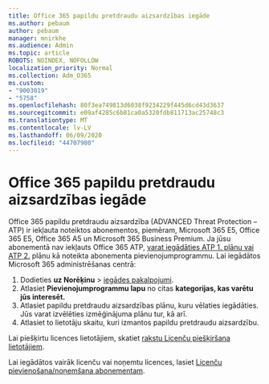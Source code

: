 ```yaml
---
title: Office 365 papildu pretdraudu aizsardzības iegāde
ms.author: pebaum
author: pebaum
manager: mnirkhe
ms.audience: Admin
ms.topic: article
ROBOTS: NOINDEX, NOFOLLOW
localization_priority: Normal
ms.collection: Adm_O365
ms.custom:
- "9003019"
- "5758"
ms.openlocfilehash: 80f3ea749813d6038f9234229f445d6cd43d3637
ms.sourcegitcommit: e09af4285c6b81ca0a5320fdb811713ac25748c3
ms.translationtype: MT
ms.contentlocale: lv-LV
ms.lasthandoff: 06/09/2020
ms.locfileid: "44707980"
---
```

# <a name="purchase-office-365-advanced-threat-protection"></a>Office 365 papildu pretdraudu aizsardzības iegāde

Office 365 papildu pretdraudu aizsardzība (ADVANCED Threat Protection – ATP) ir iekļauta noteiktos abonementos, piemēram, Microsoft 365 E5, Office 365 E5, Office 365 A5 un Microsoft 365 Business Premium. Ja jūsu abonementā nav iekļauts Office 365 ATP, [varat iegādāties ATP 1. plānu vai ATP 2.](https:/www.microsoft.com/microsoft-365/exchange/advance-threat-protection?market=um#office-ProductsCompare-785zwzq) plānu kā noteikta abonementa pievienojumprogrammu. Lai iegādātos Microsoft 365 administrēšanas centrā:

1. Dodieties **uz Norēķinu**   >   [iegādes pakalpojumi](https://go.microsoft.com/fwlink/p/?linkid=868433).
2. Atlasiet **Pievienojumprogrammu lapu** no citas **kategorijas, kas varētu jūs interesēt.**
3. Atlasiet papildu pretdraudu aizsardzības plānu, kuru vēlaties iegādāties. Jūs varat izvēlēties izmēģinājuma plānu tur, kā arī.
4. Atlasiet to lietotāju skaitu, kuri izmantos papildu pretdraudu aizsardzību.

Lai piešķirtu licences lietotājiem, skatiet [rakstu Licenču piešķiršana lietotājiem](https://docs.microsoft.com/microsoft-365/admin/manage/assign-licenses-to-users?view=o365-worldwide).

Lai iegādātos vairāk licenču vai noņemtu licences, lasiet [Licenču pievienošana/noņemšana abonementam](https://docs.microsoft.com/microsoft-365/commerce/licenses/buy-licenses?view=o365-worldwide#add-or-remove-licenses-for-your-business-subscription).